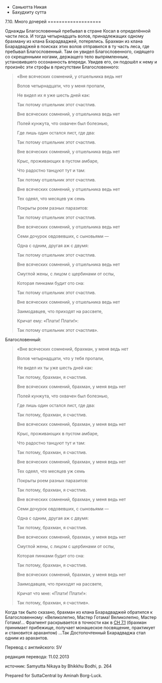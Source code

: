 









* Саньютта Никая
* Бахудхиту сутта


7\.10\. Много дочерей
\=\=\=\=\=\=\=\=\=\=\=\=\=\=\=\=\=\=\=



Однажды Благословенный пребывал в стране Косал в определённой части леса\. И тогда четырнадцать волов, принадлежащих одному брахману из клана Бхарадваджей, потерялись\. Брахман из клана Бхарадваджей в поисках этих волов отправился в ту часть леса, где пребывал Благословенный\. Там он увидел Благословенного, сидящего со скрещенными ногами, держащего тело выпрямленным, установившего осознанность впереди\. Увидев его, он подошёл к нему и произнёс эти строфы в присутствии Благословенного:



> «Вне всяческих сомнений, у отшельника ведь нет  
> 
> Волов четырнадцати, что у меня пропали,  
> 
> Не видел их я уже шесть дней как:  
> 
> Так потому отшельник этот счастлив\.  
> 
>   
> 
> Вне всяческих сомнений, у отшельника ведь нет  
> 
> Полей кунжута, что охвачен был болезнью,  
> 
> Где лишь один остался лист, где два:  
> 
> Так потому отшельник этот счастлив\.  
> 
>   
> 
> Вне всяческих сомнений, у отшельника ведь нет  
> 
> Крыс, проживающих в пустом амбаре,  
> 
> Что радостно танцуют тут и там:  
> 
> Так потому отшельник этот счастлив\.  
> 
>   
> 
> Вне всяческих сомнений, у отшельника ведь нет  
> 
> Тех одеял, что месяцев уж семь  
> 
> Покрыты роем разных паразитов:  
> 
> Так потому отшельник этот счастлив\.  
> 
>   
> 
> Вне всяческих сомнений, у отшельника ведь нет  
> 
> Семи дочурок овдовевших, с сыновьями —  
> 
> Одна с одним, другая аж с двумя:  
> 
> Так потому отшельник этот счастлив\.  
> 
>   
> 
> Вне всяческих сомнений, у отшельника ведь нет  
> 
> Смуглой жены, с лицом с щербинами от оспы,  
> 
> Которая пинками будит ото сна:  
> 
> Так потому отшельник этот счастлив\.  
> 
>   
> 
> Вне всяческих сомнений, у отшельника ведь нет  
> 
> Заимодавцев, что приходят на рассвете,  
> 
> Кричат ему: «Плати\! Плати\!»:  
> 
> Так потому отшельник этот счастлив»\.


Благословенный:

> «Вне всяческих сомнений, брахман, у меня ведь нет  
> 
> Волов четырнадцати, что у тебя пропали,  
> 
> Не видел их ты уже шесть дней как:  
> 
> Так потому, брахман, я счастлив\.  
> 
>   
> 
> Вне всяческих сомнений, брахман, у меня ведь нет  
> 
> Полей кунжута, что охвачен был болезнью,  
> 
> Где лишь один остался лист, где два:  
> 
> Так потому, брахман, я счастлив\.  
> 
>   
> 
> Вне всяческих сомнений, брахман, у меня ведь нет  
> 
> Крыс, проживающих в пустом амбаре,  
> 
> Что радостно танцуют тут и там:  
> 
> Так потому, брахман, я счастлив\.  
> 
>   
> 
> Вне всяческих сомнений, брахман, у меня ведь нет  
> 
> Тех одеял, что месяцев уж семь  
> 
> Покрыты роем разных паразитов:  
> 
> Так потому, брахман, я счастлив\.  
> 
>   
> 
> Вне всяческих сомнений, брахман, у меня ведь нет  
> 
> Семи дочурок овдовевших, с сыновьями —  
> 
> Одна с одним, другая аж с двумя:  
> 
> Так потому, брахман, я счастлив\.  
> 
>   
> 
> Вне всяческих сомнений, брахман, у меня ведь нет  
> 
> Смуглой жены, с лицом с щербинами от оспы,  
> 
> Которая пинками будит ото сна:  
> 
> Так потому, брахман, я счастлив\.  
> 
>   
> 
> Вне всяческих сомнений, брахман, у меня ведь нет  
> 
> Заимодавцев, что приходят на рассвете,  
> 
> Кричат что мне: «Плати\! Плати\!»:  
> 
> Так потому, брахман, я счастлив»\.


Когда так было сказано, брахман из клана Бхарадваджей обратился к Благословенному: «Великолепно, Мастер Готама\! Великолепно, Мастер Готама\!… Фрагмент раскрывается в точности как в [СН 7\.1](/sn7\.1/ru/sv) \(брахман принимает прибежище, получает монашеское посвящение, практикует и становится арахантом\) …Так Достопочтенный Бхарадваджа стал одним из арахантов\.



Перевод с английского: SV


редакция перевода: 11\.02\.2013


источник: Samyutta Nikaya by Bhikkhu Bodhi, p\. 264


Prepared for SuttaCentral by Aminah Borg\-Luck\.






